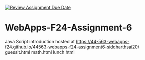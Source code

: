 [![Review Assignment Due Date](https://classroom.github.com/assets/deadline-readme-button-22041afd0340ce965d47ae6ef1cefeee28c7c493a6346c4f15d667ab976d596c.svg)](https://classroom.github.com/a/cCoVexb_)
# WebApps-F24-Assignment-6
Java Script introduction
hosted at https://44-563-webapps-f24.github.io/44563-webapps-f24-assignment6-siddharthsai20/
guessit.html
math.html
lunch.html

